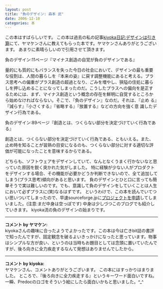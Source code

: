 ```yaml
---
layout: post
title: "負のデザイン: 森本 武"
date: 2006-12-10
categories: 本
---
```

この本はすばらしいです。
この本は過去の私の記事[kiyoka日記:デザインは引き算](http://www.netfort.gr.jp/~kiyoka/diary/?date=20060928)にて、ヤマケンさんに教えてもらった本です。ヤマケンさんありがとうございます。
あまりに素晴らしいので引用させて頂きます。

   負のデザイン:11ページ『マイナス創造の自覚が負のデザインである』
 
 量的にも質的にもバランスを失った今日の社会において、デザインの最も重要
 な役割は、人間の暮らしを『本来の姿』に戻す調整機能にあると考える。プラ
 ス思考への偏重がプラス創造の超過となり、ごみを増やし、狭隘の住処に暮ら
 しを押し込めることになってしまったのだ。こうしたプラスへの偏向を是正す
 るためには、まず、マイナス創造という概念の存在を鮮明に自覚するところか
 ら始めなければならない。そこで、『負のデザイン』なのだ。それは、『止め
 る』『減らす』『小さくする』『省略する』『放置する』などの方向を強く意
 識したデザイン行為である。

   負のデザイン:89ページ『創造とは、つくらない部分を決定づけていく行為である』
 
 創造とは、つくらない部分を決定づけていく行為である、ともいえる。また、
 止め時を知ることが習熟の目安になるのも、つくらない部分に対する適切な評
 価が可能になったことを意味するからである。

どちらも、ソフトウェアをデザインしていて、なんとなくうまく行かないなと思っていた原因を鋭く突かれた気がしました。
特に経験が少ない人がプロダクトをデザインする場合、その機能が必要かどうか判断できないので、全て追加してしまう(プラス思考)傾向があると思います。
負のデザインとひと口に言っても簡単そうで実は難しいのです。でも、意識して負のデザインをしていくことは人生において必ずプラスに(笑)なるはずです。
というわけで、この本を読んでいてつい思いついてしまったので、早速sourceforge.jpに[プロジェクトを申請](http://sourceforge.jp/projects/predoc/)してしまいました。(注意:まだ中身は空っぽです)
中身は少しづつこのブログでも紹介していきます。
kiyoka流の負のデザインの始まりです。



---

**コメント by ヤマケン:**  
kiyokaさんの趣味に合ったようでよかったです。この本は今は亡きbit誌の書評で知ったんですが、固定観念を破るよいきっかけになったと思っています。物事はシンプルな方が良い、というのは当時もお題目としては念頭に置いていたんですが、後ろ向きに全力疾走するなんて発想はありませんでしたから。


---

**コメント by kiyoka:**  
ヤマケンさん、コメントありがとうございます。
この本にはすっかりはまりました。
ところで、『後ろ向きに全力疾走する』というキーワード面白いですね。
一瞬、Predocのロゴをそういう絵にしたら面白いかもと思いました。^_^
